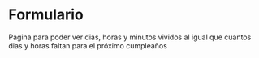 # Formulario
Pagina para poder ver dias, horas y minutos vividos al igual que cuantos dias y horas faltan para el próximo cumpleaños 
